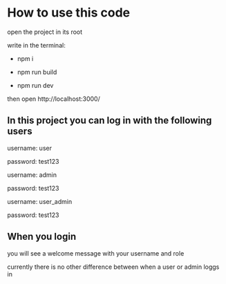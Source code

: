 # How to use this code
open the project in its root

write in the terminal:

- npm i

- npm run build

- npm run dev

then open http://localhost:3000/

## In this project you can log in with the following users

username: user

password: test123


username: admin

password: test123


username: user_admin

password: test123


## When you login 

you will see a welcome message with your username and role

currently there is no other difference between when a user or admin loggs in